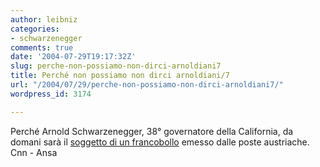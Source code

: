 ```yaml
---
author: leibniz
categories:
- schwarzenegger
comments: true
date: '2004-07-29T19:17:32Z'
slug: perche-non-possiamo-non-dirci-arnoldiani7
title: Perché non possiamo non dirci arnoldiani/7
url: "/2004/07/29/perche-non-possiamo-non-dirci-arnoldiani7/"
wordpress_id: 3174

---
```

Perché Arnold Schwarzenegger, 38° governatore della California, da domani sarà il [soggetto di un francobollo](http://www.cnn.com/2004/WORLD/europe/07/17/austria.schwarzenegger.ap/) emesso dalle poste austriache.
Cnn - Ansa
